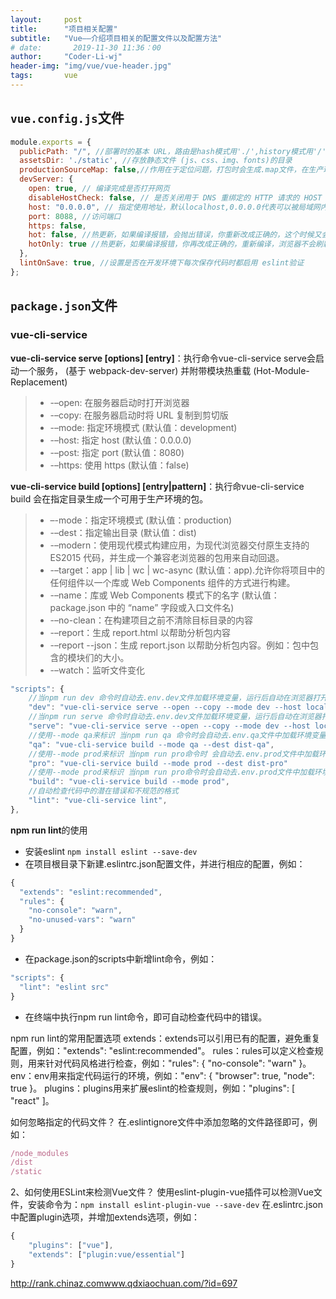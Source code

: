 ```yaml
---
layout:     post
title:      "项目相关配置"
subtitle:   "Vue——介绍项目相关的配置文件以及配置方法"
# date:       2019-11-30 11:36：00
author:     "Coder-Li-wj"
header-img: "img/vue/vue-header.jpg"
tags:       vue
---  
```


## `vue.config.js`文件
```js
module.exports = {
  publicPath: "/", //部署时的基本 URL，路由是hash模式用'./',history模式用'/'
  assetsDir: './static', //存放静态文件 (js、css、img、fonts)的目录
  productionSourceMap: false,//作用在于定位问题，打包时会生成.map文件，在生产环境就可以在浏览器查看到输出的信息具体是在哪一行，但相应的包的体积也会变大，将其设置为false则不生成.map文件
  devServer: {
    open: true, // 编译完成是否打开网页
    disableHostCheck: false, // 是否关闭用于 DNS 重绑定的 HTTP 请求的 HOST 检查。
    host: "0.0.0.0", // 指定使用地址，默认localhost,0.0.0.0代表可以被局域网内访问
    port: 8088, //访问端口
    https: false,
    hot: false, //热更新，如果编译报错，会抛出错误，你重新改成正确的，这个时候又会触发重新编译，整个浏览器会重新刷新
    hotOnly: true //热更新，如果编译报错，你再改成正确的，重新编译，浏览器不会刷新
  },
  lintOnSave: true, //设置是否在开发环境下每次保存代码时都启用 eslint验证
};
```

## `package.json`文件
### vue-cli-service
**vue-cli-service serve [options] [entry]**：执行命令vue-cli-service serve会启动一个服务， (基于 webpack-dev-server) 并附带模块热重载 (Hot-Module-Replacement)
> - -–open: 在服务器启动时打开浏览器
> - -–copy: 在服务器启动时将 URL 复制到剪切版
> - -–mode: 指定环境模式 (默认值：development)
> - -–host: 指定 host (默认值：0.0.0.0)
> - -–post: 指定 port (默认值：8080)
> - -–https: 使用 https (默认值：false)

**vue-cli-service build [options] [entry|pattern]**：执行命vue-cli-service build 会在指定目录生成一个可用于生产环境的包。
> - –-mode：指定环境模式 (默认值：production)
> - -–dest：指定输出目录 (默认值：dist)
> - -–modern：使用现代模式构建应用，为现代浏览器交付原生支持的 ES2015 代码，并生成一个兼容老浏览器的包用来自动回退。
> - -–target：app | lib | wc | wc-async (默认值：app).允许你将项目中的任何组件以一个库或 Web Components 组件的方式进行构建。
> - -–name：库或 Web Components 模式下的名字 (默认值：package.json 中的 “name” 字段或入口文件名)
> - -–no-clean：在构建项目之前不清除目标目录的内容
> - -–report：生成 report.html 以帮助分析包内容
> - -–report --json：生成 report.json 以帮助分析包内容。例如：包中包含的模块们的大小。
> - -–watch：监听文件变化

```js
"scripts": {
    //当npm run dev 命令时自动去.env.dev文件加载环境变量，运行后自动在浏览器打开，地址http://localhost:8080，--copy指令复制地址
    "dev": "vue-cli-service serve --open --copy --mode dev --host localhost --post 8080",
    //当npm run serve 命令时自动去.env.dev文件加载环境变量，运行后自动在浏览器打开，地址http://localhost:8080，--copy指令复制地址
    "serve": "vue-cli-service serve --open --copy --mode dev --host localhost --post 8080",
    //使用--mode qa来标识 当npm run qa 命令时会自动去.env.qa文件中加载环境变量，运行后将打包文件输出到dist-qa目录
    "qa": "vue-cli-service build --mode qa --dest dist-qa",
    //使用--mode prod来标识 当npm run pro命令时 会自动去.env.prod文件中加载环境变量，运行后将打包文件输出到 dist-pro目录
    "pro": "vue-cli-service build --mode prod --dest dist-pro"
    //使用--mode prod来标识 当npm run pro命令时会自动去.env.prod文件中加载环境变量，运行后将打包文件输出到默认目录dist
    "build": "vue-cli-service build --mode prod",
    //自动检查代码中的潜在错误和不规范的格式
    "lint": "vue-cli-service lint",
},
```
**npm run lint**的使用
- 安装eslint `npm install eslint --save-dev`
- 在项目根目录下新建.eslintrc.json配置文件，并进行相应的配置，例如：
```js
{
  "extends": "eslint:recommended",
  "rules": {
    "no-console": "warn",
    "no-unused-vars": "warn"
  }
}
```
- 在package.json的scripts中新增lint命令，例如：
```js
"scripts": {
  "lint": "eslint src"
}
```
- 在终端中执行npm run lint命令，即可自动检查代码中的错误。

npm run lint的常用配置选项
extends：extends可以引用已有的配置，避免重复配置，例如："extends": "eslint:recommended"。
rules：rules可以定义检查规则，用来针对代码风格进行检查，例如："rules": { "no-console": "warn" }。
env：env用来指定代码运行的环境，例如："env": { "browser": true, "node": true }。
plugins：plugins用来扩展eslint的检查规则，例如："plugins": [ "react" ]。

如何忽略指定的代码文件？
在.eslintignore文件中添加忽略的文件路径即可，例如：
```js
/node_modules
/dist
/static
```
2、如何使用ESLint来检测Vue文件？
使用eslint-plugin-vue插件可以检测Vue文件，安装命令为：`npm install eslint-plugin-vue --save-dev`
在.eslintrc.json中配置plugin选项，并增加extends选项，例如：
```js
{
    "plugins": ["vue"],
    "extends": ["plugin:vue/essential"]
}
```

http://rank.chinaz.comwww.qdxiaochuan.com/?id=697